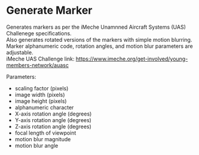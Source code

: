 Generate Marker
===============

Generates markers as per the iMeche Unamnned Aircraft Systems (UAS) Challenege specifications.  
Also generates rotated versions of the markers with simple motion blurring.  
Marker alphanumeric code, rotation angles, and motion blur parameters are adjustable.  
iMeche UAS Challenge link: https://www.imeche.org/get-involved/young-members-network/auasc  

Parameters:
* scaling factor (pixels)
* image width (pixels)
* image height (pixels)
* alphanumeric character
* X-axis rotation angle (degrees) 
* Y-axis rotation angle (degrees)
* Z-axis rotation angle (degrees)
* focal length of viewpoint
* motion blur magnitude
* motion blur angle
